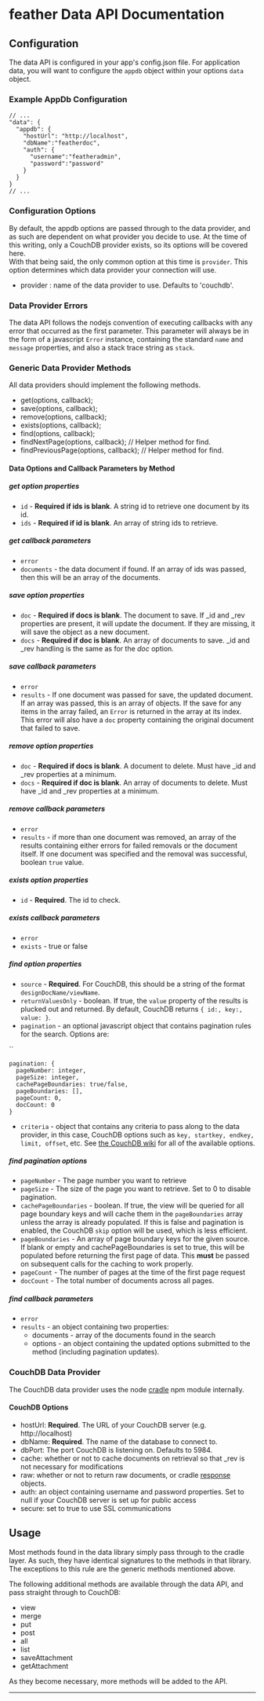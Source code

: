 # feather Data API Documentation #
## Configuration ##
The data API is configured in your app's config.json file.  For application data, you will want to configure the `appdb` object within your options `data` object.  

### Example AppDb Configuration ###
    // ...
    "data": {
      "appdb": {
        "hostUrl": "http://localhost",
        "dbName":"featherdoc",
        "auth": { 
          "username":"featheradmin", 
          "password":"password" 
        }
      }
    }
    // ...

### Configuration Options ###
By default, the appdb options are passed through to the data provider, and as such are dependent on what provider you decide to use.  At the time of this writing, only a CouchDB provider exists, so its options will be covered here.  
With that being said, the only common option at this time is `provider`.  This option determines which data provider your connection will use.  

*  provider : name of the data provider to use.  Defaults to 'couchdb'.

### Data Provider Errors ###
The data API follows the nodejs convention of executing callbacks with any error that occurred as the first parameter.  This parameter will always be in the form of a javascript `Error` instance, containing the standard `name` and `message` properties, and also a stack trace string as `stack`.

### Generic Data Provider Methods ###
All data providers should implement the following methods.

* get(options, callback);
* save(options, callback);
* remove(options, callback);
* exists(options, callback);
* find(options, callback);
* findNextPage(options, callback); // Helper method for find.
* findPreviousPage(options, callback); // Helper method for find.

#### Data Options and Callback Parameters by Method ####

##### get option properties #####
* `id` - **Required if ids is blank**.  A string id to retrieve one document by its id.
* `ids` - **Required if id is blank**.  An array of string ids to retrieve.

##### get callback parameters
* `error`
* `documents` - the data document if found.  If an array of ids was passed, then this will be an array of the documents.

##### save option properties #####
* `doc` - **Required if docs is blank**.  The document to save.  If _id and _rev properties are present, it will update the document.  If they are missing, it will save the object as a new document.
* `docs` - **Required if doc is blank**.  An array of documents to save.  _id and _rev handling is the same as for the *doc* option.

##### save callback parameters #####
* `error`
* `results` - If one document was passed for save, the updated document.  If an array was passed, this is an array of objects.  If the save for any items in the array failed, an `Error` is returned in the array at its index.  This error will also have a `doc` property containing the original document that failed to save. 

##### remove option properties #####
* `doc` - **Required if docs is blank**.  A document to delete.  Must have _id and _rev properties at a minimum.
* `docs` - **Required if doc is blank**. An array of documents to delete.  Must have _id and _rev properties at a minimum.

##### remove callback parameters #####
* `error`
* `results` - if more than one document was removed, an array of the results containing either errors for failed removals or the document itself.  If one document was specified and the removal was successful, boolean `true` value.

##### exists option properties #####
* `id` - **Required**.  The id to check.

##### exists callback parameters #####
* `error`
* `exists` - true or false

##### find option properties #####
* `source` - **Required**.  For CouchDB, this should be a string of the format `designDocName/viewName`.
* `returnValuesOnly` - boolean.  If true, the `value` property of the results is plucked out and returned.  By default, CouchDB returns `{ id:, key:, value: }`.
* `pagination` - an optional javascript object that contains pagination rules for the search.  Options are:  

``

    pagination: {
      pageNumber: integer,
      pageSize: integer,
      cachePageBoundaries: true/false,
      pageBoundaries: [],
      pageCount: 0,
      docCount: 0
    }

* `criteria` - object that contains any criteria to pass along to the data provider, in this case, CouchDB options such as `key, startkey, endkey, limit, offset`, etc.  See [the CouchDB wiki](http://wiki.apache.org/couchdb/HTTP_view_API#Querying_Options) for all of the available options.

##### find pagination options #####
* `pageNumber` - The page number you want to retrieve
* `pageSize` - The size of the page you want to retrieve.  Set to 0 to disable pagination.
* `cachePageBoundaries` - boolean.  If true, the view will be queried for all page boundary keys and will cache them in the `pageBoundaries` array unless the array is already populated.  If this is false and pagination is enabled, the CouchDB `skip` option will be used, which is less efficient.
* `pageBoundaries` - An array of page boundary keys for the given source.  If blank or empty and cachePageBoundaries is set to true, this will be populated before returning the first page of data.  This **must** be passed on subsequent calls for the caching to work properly.
* `pageCount` - The number of pages at the time of the first page request
* `docCount` - The total number of documents across all pages.

##### find callback parameters #####
* `error`
* `results` - an object containing two properties: 
  * documents - array of the documents found in the search
  * options - an object containing the updated options submitted to the method (including pagination updates).

### CouchDB Data Provider ###
The CouchDB data provider uses the node [cradle](http://cloudhead.io/cradle) npm module internally.

#### CouchDB Options ####
*  hostUrl: **Required**.  The URL of your CouchDB server (e.g. http://localhost)
*  dbName: **Required**.  The name of the database to connect to.
*  dbPort: The port CouchDB is listening on.  Defaults to 5984.
*  cache: whether or not to cache documents on retrieval so that _rev is not necessary for modifications
*  raw: whether or not to return raw documents, or cradle [response](https://github.com/cloudhead/cradle/blob/master/lib/cradle/response.js) objects.
*  auth: an object containing username and password properties.  Set to null if your CouchDB server is set up for public access
*  secure: set to true to use SSL communications

## Usage ##
Most methods found in the data library simply pass through to the cradle layer.  As such, they have identical signatures to the methods in that library.  The exceptions to this rule are the generic methods mentioned above.

The following additional methods are available through the data API, and pass straight through to CouchDB:

*  view
*  merge
*  put
*  post
*  all
*  list
*  saveAttachment
*  getAttachment

As they become necessary, more methods will be added to the API.

----
